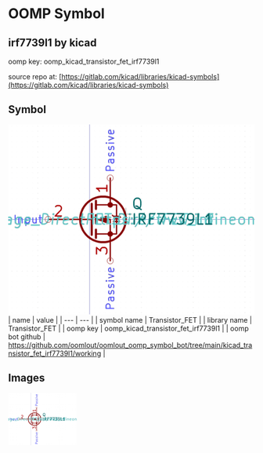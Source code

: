 # OOMP Symbol  
## irf7739l1  by kicad  
  
oomp key: oomp_kicad_transistor_fet_irf7739l1  
  
source repo at: [https://gitlab.com/kicad/libraries/kicad-symbols](https://gitlab.com/kicad/libraries/kicad-symbols)  
## Symbol  
  
[![working.png](working_600.png)](working.png)  
| name | value | 
| --- | --- | 
| symbol name | Transistor_FET | 
| library name | Transistor_FET | 
| oomp key | oomp_kicad_transistor_fet_irf7739l1 | 
| oomp bot github | https://github.com/oomlout/oomlout_oomp_symbol_bot/tree/main/kicad_transistor_fet_irf7739l1/working | 
## Images  
  
[![working.png](working_140.png)](working.png)  
